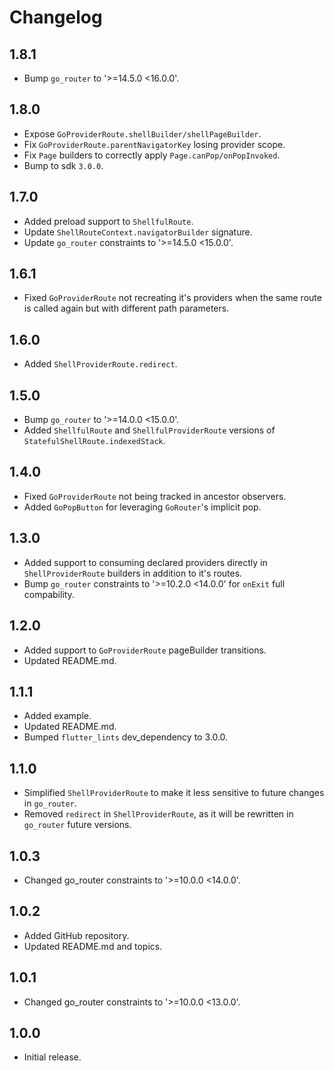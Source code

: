 # Changelog

## 1.8.1

- Bump `go_router` to '>=14.5.0 <16.0.0'.

## 1.8.0

- Expose `GoProviderRoute.shellBuilder/shellPageBuilder`.
- Fix `GoProviderRoute.parentNavigatorKey` losing provider scope.
- Fix `Page` builders to correctly apply `Page.canPop/onPopInvoked`.
- Bump to sdk `3.0.0`.

## 1.7.0

- Added preload support to `ShellfulRoute`.
- Update `ShellRouteContext.navigatorBuilder` signature.
- Update `go_router` constraints to '>=14.5.0 <15.0.0'.

## 1.6.1

- Fixed `GoProviderRoute` not recreating it's providers when the same route is called again but with different path parameters.

## 1.6.0

- Added `ShellProviderRoute.redirect`.

## 1.5.0

- Bump `go_router` to '>=14.0.0 <15.0.0'.
- Added `ShellfulRoute` and `ShellfulProviderRoute` versions of `StatefulShellRoute.indexedStack`.

## 1.4.0

- Fixed `GoProviderRoute` not being tracked in ancestor observers.
- Added `GoPopButton` for leveraging `GoRouter`'s implicit pop.

## 1.3.0

- Added support to consuming declared providers directly in `ShellProviderRoute` builders in addition to it's routes.
- Bump `go_router` constraints to '>=10.2.0 <14.0.0' for `onExit` full compability.

## 1.2.0

- Added support to `GoProviderRoute` pageBuilder transitions.
- Updated README.md.

## 1.1.1

- Added example.
- Updated README.md.
- Bumped `flutter_lints` dev_dependency to 3.0.0.

## 1.1.0

- Simplified `ShellProviderRoute` to make it less sensitive to future changes in `go_router`.
- Removed `redirect` in `ShellProviderRoute`, as it will be rewritten in `go_router` future versions.

## 1.0.3

- Changed go_router constraints to '>=10.0.0 <14.0.0'.

## 1.0.2

- Added GitHub repository.
- Updated README.md and topics.

## 1.0.1

- Changed go_router constraints to '>=10.0.0 <13.0.0'.

## 1.0.0

- Initial release.
